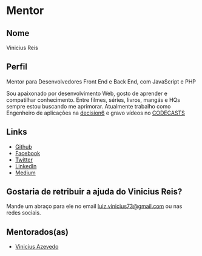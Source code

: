 # Mentor

## Nome

Vinicius Reis

## Perfil

Mentor para Desenvolvedores Front End e Back End, com JavaScript e PHP

Sou apaixonado por desenvolvimento Web, gosto de aprender e compatilhar conhecimento.
Entre filmes, séries, livros, mangás e HQs sempre estou buscando me aprimorar.
Atualmente trabalho como Engenheiro de aplicações na [decision6](https://decision6.com) e gravo vídeos no [CODECASTS](https://codecasts.com.br/)

## Links

* [Github](https://github.com/vinicius73)
* [Facebook](https://www.facebook.com/LuizVinicius73)
* [Twitter](https://twitter.com/@LuizVinicius73)
* [LinkedIn](https://br.linkedin.com/in/luizvinicius73)
* [Medium](https://medium.com/@luizvinicius73)

## Gostaria de retribuir a ajuda do Vinicius Reis?

Mande um abraço para ele no email luiz.vinicius73@gmail.com ou nas redes sociais.

## Mentorados(as)

* [Vinicius Azevedo](/profiles/pupils/profiles/ViniciusAzevedo.md)
